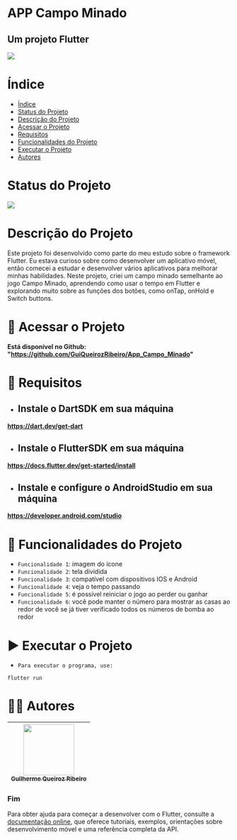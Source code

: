 APP Campo Minado
==========
## Um projeto Flutter

![](https://play-lh.googleusercontent.com/p11kV_h4I96S7LT-c_oZAs278HzGISfib30JvMVFzN7FzUCJfU9JnX8dzC5VMUy1cs8)

# Índice

* [Índice](#índice)
* [Status do Projeto](#status-do-projeto)
* [Descrição do Projeto](#descrição-do-projeto)
* [Acessar o Projeto](#-acessar-o-projeto)
* [Requisitos](#-requisitos)
* [Funcionalidades do Projeto](#-funcionalidades-do-projeto)
* [Executar o Projeto](#-executar-o-projeto)
* [Autores](#-autores)

# Status do Projeto

![](https://img.shields.io/badge/state-success-brightgreen/github/deployments/:user/:repo/:environment)

# Descrição do Projeto

Este projeto foi desenvolvido como parte do meu estudo sobre o framework Flutter. Eu estava curioso sobre como desenvolver um aplicativo móvel, então comecei a estudar e desenvolver vários aplicativos para melhorar minhas habilidades. Neste projeto, criei um campo minado semelhante ao jogo Campo Minado, aprendendo como usar o tempo em Flutter e explorando muito sobre as funções dos botões, como onTap, onHold e Switch buttons.

# 📁 Acessar o Projeto

**Está disponível no Github: "https://github.com/GuiQueirozRibeiro/App_Campo_Minado"**

# 📝 Requisitos

- ## Instale o DartSDK em sua máquina

**https://dart.dev/get-dart**

- ## Instale o FlutterSDK em sua máquina

**https://docs.flutter.dev/get-started/install**
 
- ## Instale e configure o AndroidStudio em sua máquina

**https://developer.android.com/studio**

# 🔨 Funcionalidades do Projeto

- `Funcionalidade 1`: imagem do ícone
- `Funcionalidade 2`: tela dividida
- `Funcionalidade 3`: compatível com dispositivos IOS e Android
- `Funcionalidade 4`: veja o tempo passando
- `Funcionalidade 5`: é possível reiniciar o jogo ao perder ou ganhar
- `Funcionalidade 6`: você pode manter o número para mostrar as casas ao redor de você se já tiver verificado todos os números de bomba ao redor

# ▶ Executar o Projeto

- `Para executar o programa, use:`

```console
flutter run
```

# 👨‍💻 Autores

| [<img src="https://avatars.githubusercontent.com/u/70274921?s=400&u=c1688d6fcd13223bfe1093c6d16b3b6b646545fe&v=4" width=115><br><sub>Guilherme Queiroz Ribeiro</sub>](https://github.com/GuiQueirozRibeiro)
| :---: |

### Fim

Para obter ajuda para começar a desenvolver com o Flutter, consulte a
[documentação online](https://docs.flutter.dev/), que oferece tutoriais,
exemplos, orientações sobre desenvolvimento móvel e uma referência completa da API.
